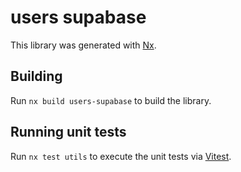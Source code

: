 # users supabase

This library was generated with [Nx](https://nx.dev).

## Building

Run `nx build users-supabase` to build the library.

## Running unit tests

Run `nx test utils` to execute the unit tests via [Vitest](https://vitest.dev/).
